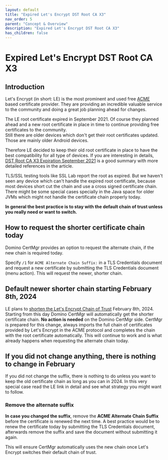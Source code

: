```yaml
---
layout: default
title: "Expired Let's Encrypt DST Root CA X3"
nav_order: 5
parent: "Concept & Overview"
description: "Expired Let's Encrypt DST Root CA X3"
has_children: false
---
```


# Expired Let's Encrypt DST Root CA X3

## Introduction

Let's Encrypt (in short: LE) is the most prominent and used free [ACME](https://datatracker.ietf.org/doc/html/rfc8555) based certificate provider.
They are providing an incredible valuable service to the community and doing a great job planning ahead for changes.

The LE root certificate expired in September 2021. Of course they planned ahead and a new root certificate in place in time to continue providing free certificates to the community.  
Still there are older devices which don't get their root certificates updated. Those are mainly older Android devices.

Therefore LE decided to keep their old root certificate in place to have the best compatibility for all type of devices.
If you are interesting in details, [DST Root CA X3 Expiration September 2021](https://letsencrypt.org/docs/dst-root-ca-x3-expiration-september-2021/) is a good summary with more detailed references in the article.

TLS/SSL testing tools like SSL Lab report the root as expired. But we haven't seen any device which can't handle the expired root certificate, because most devices short cut the chain and use a cross signed certificate chain.
There might be some special cases specially in the Java space for older JVMs which might not handle the certificate chain properly today.

**In general the best practice is to stay with the default chain of trust unless you really need or want to switch.**

## How to request the shorter certificate chain today

Domino CertMgr provides an option to request the alternate chain, if the new chain is required today.

Specify `/1` for `ACME Alternate Chain Suffix:` in a TLS Credentials document and request a new certificate by submitting the TLS Credentials document (menu action). This will request the newer, shorter chain.

## Default newer shorter chain starting February 8th, 2024

LE plans to [shorten the Let's Encrypt Chain of Trust](https://letsencrypt.org/2023/07/10/cross-sign-expiration.html) February 8th, 2024.
Starting from this day Domino CertMgr will automatically get the shorter certificate chain. **No action is needed** on the Domino CertMgr side.
CertMgr is prepared for this change, always imports the full chain of certificates provided by Let's Encrypt in the ACME protocol and completes the chain with the root certificate automatically.
This will continue to work and is what already happens when requesting the alternate chain today.

## If you did not change anything, there is nothing to change in February

If you did not change the suffix, there is nothing to do unless you want to keep the old certificate chain as long as you can in 2024.
In this very special case read the LE link in detail and see what strategy you might want to follow. 


### Remove the alternate suffix

**In case you changed the suffix**, remove the **ACME Alternate Chain Suffix** before the certificate is renewed the next time.
A best practice would be to renew the certificate today by submitting the TLS Credentials document, afterwards remove the suffix and save the document without submitting it again.

This will ensure CertMgr automatically uses the new chain once Let's Encrypt switches their default chain of trust.

